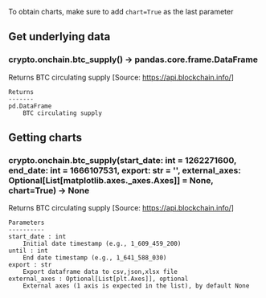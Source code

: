 To obtain charts, make sure to add `chart=True` as the last parameter

## Get underlying data 
### crypto.onchain.btc_supply() -> pandas.core.frame.DataFrame

Returns BTC circulating supply [Source: https://api.blockchain.info/]

    Returns
    -------
    pd.DataFrame
        BTC circulating supply

## Getting charts 
### crypto.onchain.btc_supply(start_date: int = 1262271600, end_date: int = 1666107531, export: str = '', external_axes: Optional[List[matplotlib.axes._axes.Axes]] = None, chart=True) -> None

Returns BTC circulating supply [Source: https://api.blockchain.info/]

    Parameters
    ----------
    start_date : int
        Initial date timestamp (e.g., 1_609_459_200)
    until : int
        End date timestamp (e.g., 1_641_588_030)
    export : str
        Export dataframe data to csv,json,xlsx file
    external_axes : Optional[List[plt.Axes]], optional
        External axes (1 axis is expected in the list), by default None
